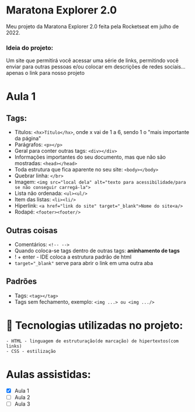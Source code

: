 # Maratona Explorer 2.0
Meu projeto da Maratona Explorer 2.0 feita pela Rocketseat em julho de 2022.

### Ideia do projeto:
Um site que permitirá você acessar uma série de links, permitindo você enviar para outras pessoas e/ou colocar em descrições de redes sociais... apenas o link para nosso projeto
# Aula 1
## Tags:
- Títulos: ```<hx>Título</hx>```, onde x vai de 1 a 6, sendo 1 o "mais importante da página"
- Parágrafos: ```<p></p>```
- Geral para conter outras tags: ```<div></div>```
- Informações importantes do seu documento, mas que não são mostradas: ```<head></head>```
- Toda estrutura que fica aparente no seu site: ```<body></body>```
- Quebrar linha: ```</br>```
- Imagem: ```<img src="local dela" alt="texto para acessibilidade/para se não conseguir carregá-la">```
- Lista não ordenada: ```<ul><ul/>```
- Item das listas: ```<li><li/>```
- Hiperlink: ```<a href="link do site" target="_blank">Nome do site<a/>```
- Rodapé: ```<footer><footer/>```
## Outras coisas
- Comentários: ```<!-- -->```
- Quando coloca-se tags dentro de outras tags: **aninhamento de tags**
- ! + enter - IDE coloca a estrutura padrão de html
- ```target="_blank"``` serve para abrir o link em uma outra aba
## Padrões
- Tags: ```<tag></tag>```
- Tags sem fechamento, exemplo: ```<img ...> ou <img .../>```
# 🔨 Tecnologias utilizadas no projeto:
    - HTML - linguagem de estruturação(de marcação) de hipertextos(com links)
    - CSS - estilização
# Aulas assistidas:
- [x] Aula 1
- [ ] Aula 2
- [ ] Aula 3
